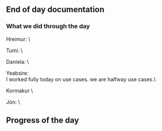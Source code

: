 ## End of day documentation

### What we did through the day 
Hreimur: \


Tumi: \


Daníela: \


Yeabsire: \
I worked fully today on use cases. we are halfway use cases.\


Kormakur \


Jón: \ 




## Progress of the day
